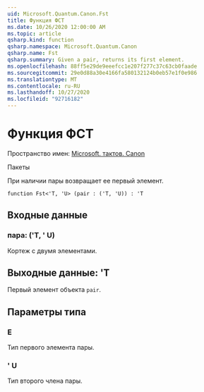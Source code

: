 ```yaml
---
uid: Microsoft.Quantum.Canon.Fst
title: Функция ФСТ
ms.date: 10/26/2020 12:00:00 AM
ms.topic: article
qsharp.kind: function
qsharp.namespace: Microsoft.Quantum.Canon
qsharp.name: Fst
qsharp.summary: Given a pair, returns its first element.
ms.openlocfilehash: 88ff5e29de9eeefcc1e207f277c37c63cb0faade
ms.sourcegitcommit: 29e0d88a30e4166fa580132124b0eb57e1f0e986
ms.translationtype: MT
ms.contentlocale: ru-RU
ms.lasthandoff: 10/27/2020
ms.locfileid: "92716182"
---
```

# <a name="fst-function"></a>Функция ФСТ

Пространство имен: [Microsoft. тактов. Canon](xref:Microsoft.Quantum.Canon)

Пакеты [](https://nuget.org/packages/)


При наличии пары возвращает ее первый элемент.

```qsharp
function Fst<'T, 'U> (pair : ('T, 'U)) : 'T
```


## <a name="input"></a>Входные данные

### <a name="pair--tu"></a>пара: ('T, ' U)

Кортеж с двумя элементами.



## <a name="output--t"></a>Выходные данные: 'T

Первый элемент объекта `pair`.

## <a name="type-parameters"></a>Параметры типа

### <a name="t"></a>Е

Тип первого элемента пары.
### <a name="u"></a>' U

Тип второго члена пары.